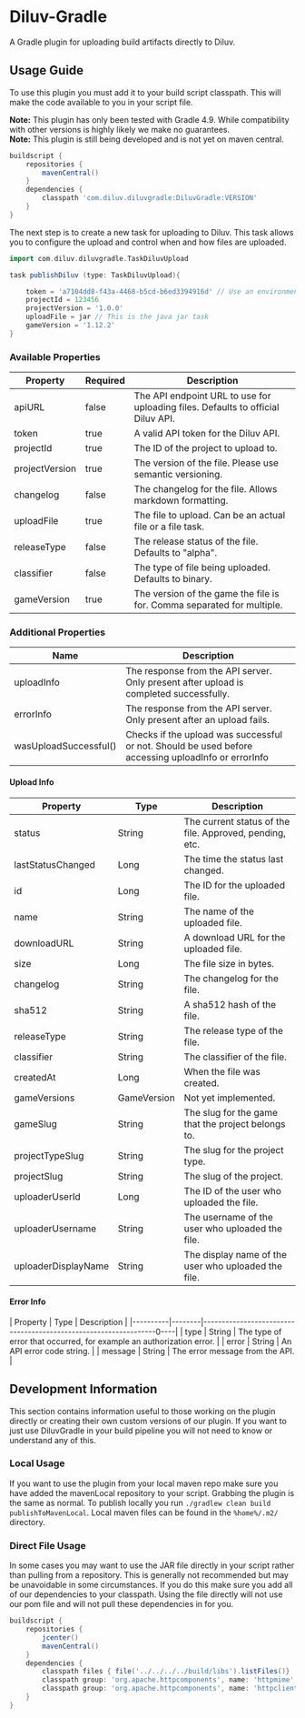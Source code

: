 # Diluv-Gradle
A Gradle plugin for uploading build artifacts directly to Diluv.

## Usage Guide
To use this plugin you must add it to your build script classpath. This will make the code available to you in your script file.

**Note:** This plugin has only been tested with Gradle 4.9. While compatibility with other versions is highly likely we make no guarantees.    
**Note:** This plugin is still being developed and is not yet on maven central.    

```groovy
buildscript {
    repositories {        
        mavenCentral()
    }
    dependencies {
        classpath 'com.diluv.diluvgradle:DiluvGradle:VERSION'
    }
}
```

The next step is to create a new task for uploading to Diluv. This task allows you to configure the upload and control when and how files are uploaded.

```groovy
import com.diluv.diluvgradle.TaskDiluvUpload

task publishDiluv (type: TaskDiluvUpload){

    token = 'a7104dd8-f43a-4468-b5cd-b6ed3394916d' // Use an environment property!
    projectId = 123456
    projectVersion = '1.0.0'
    uploadFile = jar // This is the java jar task
    gameVersion = '1.12.2'
}
```

### Available Properties

| Property       | Required | Description                                                                      |
|----------------|----------|----------------------------------------------------------------------------------|
| apiURL         | false    | The API endpoint URL to use for uploading files. Defaults to official Diluv API. |
| token          | true     | A valid API token for the Diluv API.                                             |
| projectId      | true     | The ID of the project to upload to.                                              |
| projectVersion | true     | The version of the file. Please use semantic versioning.                         |
| changelog      | false    | The changelog for the file. Allows markdown formatting.                          |
| uploadFile     | true     | The file to upload. Can be an actual file or a file task.                        |
| releaseType    | false    | The release status of the file. Defaults to "alpha".                             |
| classifier     | false    | The type of file being uploaded. Defaults to binary.                             |
| gameVersion    | true     | The version of the game the file is for. Comma separated for multiple.           |

### Additional Properties

| Name                  | Description                                                                                         |
|-----------------------|-----------------------------------------------------------------------------------------------------|
| uploadInfo            | The response from the API server. Only present after upload is completed successfully.              |
| errorInfo             | The response from the API server. Only present after an upload fails.                               |
| wasUploadSuccessful() | Checks if the upload was successful or not. Should be used before accessing uploadInfo or errorInfo |

#### Upload Info

| Property            | Type        | Description                                             |
|---------------------|-------------|---------------------------------------------------------|
| status              | String      | The current status of the file. Approved, pending, etc. |
| lastStatusChanged   | Long        | The time the status last changed.                       |
| id                  | Long        | The ID for the uploaded file.                           |
| name                | String      | The name of the uploaded file.                          |
| downloadURL         | String      | A download URL for the uploaded file.                   |
| size                | Long        | The file size in bytes.                                 |
| changelog           | String      | The changelog for the file.                             |
| sha512              | String      | A sha512 hash of the file.                              |
| releaseType         | String      | The release type of the file.                           |
| classifier          | String      | The classifier of the file.                             |
| createdAt           | Long        | When the file was created.                              |
| gameVersions        | GameVersion | Not yet implemented.                                    |
| gameSlug            | String      | The slug for the game that the project belongs to.      |
| projectTypeSlug     | String      | The slug for the project type.                          |
| projectSlug         | String      | The slug of the project.                                |
| uploaderUserId      | Long        | The ID of the user who uploaded the file.               |
| uploaderUsername    | String      | The username of the user who uploaded the file.         |
| uploaderDisplayName | String      | The display name of the user who uploaded the file.     |

#### Error Info

| Property | Type   | Description                                                          |
|----------|--------|-----------------------------------------------------------------0----|
| type     | String | The type of error that occurred, for example an authorization error. |
| error    | String | An API error code string.                                            |
| message  | String | The error message from the API.                                      |

## Development Information
This section contains information useful to those working on the plugin directly or creating their own custom versions of our plugin. If you want to just use DiluvGradle in your build pipeline you will not need to know or understand any of this.

### Local Usage
If you want to use the plugin from your local maven repo make sure you have added the mavenLocal repository to your script. Grabbing the plugin is the same as normal. To publish locally you run `./gradlew clean build publishToMavenLocal`. Local maven files can be found in the `%home%/.m2/` directory.

### Direct File Usage
In some cases you may want to use the JAR file directly in your script rather than pulling from a repository. This is generally not recommended but may be unavoidable in some circumstances. If you do this make sure you add all of our dependencies to your classpath. Using the file directly will not use our pom file and will not pull these dependencies in for you.

```groovy
buildscript {
    repositories {
        jcenter()
        mavenCentral()
    }
    dependencies {
        classpath files { file('../../../../build/libs').listFiles()}
        classpath group: 'org.apache.httpcomponents', name: 'httpmime', version: '4.5.2'
        classpath group: 'org.apache.httpcomponents', name: 'httpclient', version: '4.5.2'
    }
}
```
